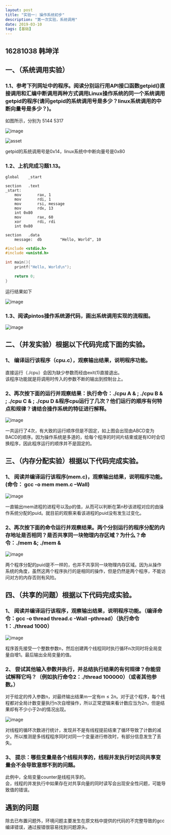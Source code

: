 ```yaml
---
layout: post
title: "实验一: 操作系统初步"
description: "第一次实验，系统调用"
date: 2019-03-10
tags: [基础]
---
```

## 16281038 韩坤洋

## 一、（系统调用实验）
### 1.1、参考下列网址中的程序。阅读分别运行用API接口函数getpid()直接调用和汇编中断调用两种方式调用Linux操作系统的同一个系统调用getpid的程序(请问getpid的系统调用号是多少？linux系统调用的中断向量号是多少？)。
如图所示，分别为 5144 5317

![image](/bjtu_OS_16281038/images/Screenshot&#32;from&#32;2019-03-09&#32;18-26-40.png)

![asset](/bjtu_OS_16281038/images/Screenshot&#32;from&#32;2019-03-09&#32;18-26-40.png)

getpid的系统调用号是0x14，linux系统中中断向量号是0x80
### 1.2、上机完成习题1.13。

``` assembly
global    _start

section   .text
_start:   
    mov       rax, 1                  
    mov       rdi, 1                  
    mov       rsi, message            
    mov       rdx, 13                 
    int 0x80                           
    mov       rax, 60                  
    xor       rdi, rdi                
    int 0x80                          

section   .data
    message:  db        "Hello, World", 10
```

``` c
#include <stdio.h>
#include <unistd.h>

int main(){
    printf("Hello, World\n");

    return 0;
}
```
运行结果如下

![image](/bjtu_OS_16281038/images/Screenshot&#32;from&#32;2019-03-09&#32;19-39-56.png)

### 1.3、阅读pintos操作系统源代码，画出系统调用实现的流程图。

![image](/bjtu_OS_16281038/images/Untitled&#32;Diagram&#32;(1).png)

## 二、（并发实验）根据以下代码完成下面的实验。
### 1、 编译运行该程序（cpu.c），观察输出结果，说明程序功能。

直接运行（./cpu）会因为缺少参数而经由exit(1)直接退出。  
该程序功能就是将调用时传入的参数不断的输出到控制台上。

### 2、再次按下面的运行并观察结果：执行命令：./cpu A & ; ./cpu B & ; ./cpu C & ; ./cpu D &程序cpu运行了几次？他们运行的顺序有何特点和规律？请结合操作系统的特征进行解释。

![image](/bjtu_OS_16281038/images/Screenshot&#32;from&#32;2019-03-09&#32;20-12-54.png)

一共运行了4次，有大致的运行顺序但是不固定，如上图会出现由ABCD变为BACD的顺序。因为操作系统是多道的，给每个程序的时间片结束或是有IO时会切换程序，因此程序运行的顺序并不是固定的。

## 三、（内存分配实验）根据以下代码完成实验。
### 1、 阅读并编译运行该程序(mem.c)，观察输出结果，说明程序功能。(命令： gcc -o mem mem.c –Wall)

![image](/bjtu_OS_16281038/images/Screenshot&#32;from&#32;2019-03-09&#32;19-53-10.png)

一直输出mem进程的进程号以及p的值，从而可以判断在第n秒该进程对应的由操作系统分配的puid。就目前的观察来看该进程的puid没有发生过变化。

### 2、再次按下面的命令运行并观察结果。两个分别运行的程序分配的内存地址是否相同？是否共享同一块物理内存区域？为什么？命令：./mem &; ./mem &

![image](/bjtu_OS_16281038/images/Screenshot&#32;from&#32;2019-03-09&#32;19-59-20.png)

两个程序分配的puid是不一样的，也并不共享同一块物理内存区域。因为从操作系统的角度，虽然这两个程序执行的是相同的操作，但是仍然是两个程序，不能访问对方的内存否则有风险。

## 四、（共享的问题）根据以下代码完成实验。
### 1、 阅读并编译运行该程序，观察输出结果，说明程序功能。（编译命令：gcc -o thread thread.c -Wall –pthread）（执行命令1：./thread 1000）

![image](/bjtu_OS_16281038/images/Screenshot&#32;from&#32;2019-03-09&#32;20-34-48.png)

程序首先接受一个整数参数n，然后创建两个线程同时执行循环n次同时将全局变量自增1。最后输出全局变量的值。

### 2、 尝试其他输入参数并执行，并总结执行结果的有何规律？你能尝试解释它吗？（例如执行命令2：./thread 100000）（或者其他参数。）

对于给定的传入参数n，对最终输出结果m一定有$m \le 2n$。对于这个程序，每个线程都对全局计数变量执行n次自增操作，所以正常逻辑来看计数应当为2n，但是结果却有不少小于2n的情况出现。

![image](/bjtu_OS_16281038/images/Screenshot&#32;from&#32;2019-03-09&#32;21-17-21.png)

对线程的循环次数进行统计，发现并不是有线程提前结束了循环导致了计数的减少。所以推测是多线程程序同时对同一个变量进行修改时，有部分信息发生了丢失。

### 3、 提示：哪些变量是各个线程共享的，线程并发执行时访问共享变量会不会导致意想不到的问题。

此例中，全局变量counter是线程共享的。  
会，线程的并发执行中如果存在对共享向量的同时读写会出现安全性问题，可能导致值的错误。

## 遇到的问题

除去已布置问题外，环境问题主要发生在原文档中提供的代码的不完整导致的gcc编译错误，通过报错很容易找到问题源头。